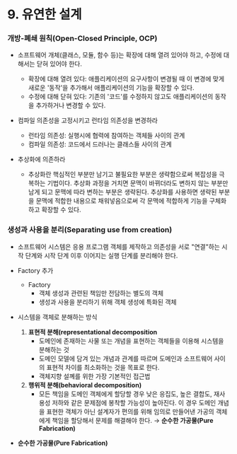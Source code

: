 # 9. 유연한 설계

### 개방-폐쇄 원칙(Open-Closed Principle, OCP)

- 소프트웨어 개체(클래스, 모듈, 함수 등)는 확장에 대해 열려 있어야 하고, 수정에 대해서는 닫혀 있어야 한다.
  - 확장에 대해 열려 있다: 애플리케이션의 요구사항이 변경될 때 이 변경에 맞게 새로운 '동작'을 추가해서 애플리케이션의 기능을 확장할 수 있다.
  - 수정에 대해 닫혀 있다: 기존의 '코드'를 수정하지 않고도 애플리케이션의 동작을 추가하거나 변경할 수 있다.
- 컴파일 의존성을 고정시키고 런타임 의존성을 변경하라
  - 런타임 의존성: 실행시에 협력에 참여하는 객체들 사이의 관계
  - 컴파일 의존성: 코드에서 드러나는 클래스들 사이의 관계
- 추상화에 의존하라
  
  - 추상화란 핵심적인 부분만 남기고 불필요한 부분은 생략함으로써 복잡성을 극복하는 기법이다. 추상화 과정을 거치면 문맥이 바뀌더라도 변하지 않는 부분만 남게 되고 문맥에 따라 변하는 부분은 생략된다. 추상화를 사용하면 생략된 부분을 문맥에 적합한 내용으로 채워넣음으로써 각 문맥에 적합하게 기능을 구체화하고 확장할 수 있다.
  
    

### 생성과 사용을 분리(Separating use from creation)

- 소프트웨어 시스템은 응용 프로그램 객체를 제작하고 의존성을 서로 "연결"하는 시작 단계와 시작 단계 이후 이어지는 실행 단계를 분리해야 한다.
- Factory 추가
  - Factory
    - 객체 생성과 관련된 책임만 전담하는 별도의 객체
    - 생성과 사용을 분리하기 위해 객체 생성에 특화된 객체
- 시스템을 객체로 분해하는 방식
  1. **표현적 분해(representational decomposition**
     - 도메인에 존재하는 사물 또는 개념을 표현하는 객체들을 이용해 시스템을 분해하는 것
     - 도메인 모델에 담겨 있는 개념과 관계를 따르며 도메인과 소프트웨어 사이의 표현적 차이를 최소화하는 것을 목표로 한다.
     - 객체지향 설꼐를 위한 가장 기본적인 접근법
  2. **행위적 분해(behavioral decomposition)**
     - 모든 책임을 도메인 객체에게 할당할 경우 낮은 응집도, 높은 결합도, 재사용성 저하와 같은 문제점에 봉착할 가능성이 높아진다. 이 경우 도메인 개념을 표현한 객체가 아닌 설계자가 편의를 위해 임의로 만들어낸 가공의 객체에게 책임을 할당해서 문제를 해결해야 한다. → **순수한 가공물(Pure Fabrication)**

- **순수한 가공물(Pure Fabrication)**